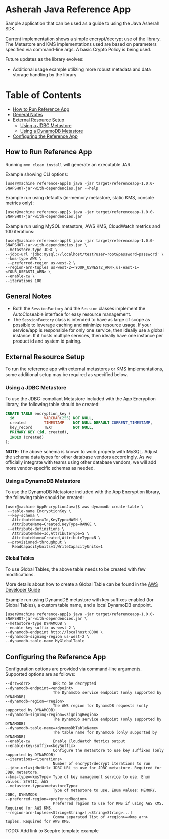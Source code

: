 # Asherah Java Reference App

Sample application that can be used as a guide to using the Java Asherah SDK.

Current implementation shows a simple encrypt/decrypt use of the library. The Metastore and KMS implementations used are based on parameters specified via command-line args. A basic Crypto Policy is being used.

Future updates as the library evolves:

- Additional usage example utilizing more robust metadata and data storage handling by the library

Table of Contents
=================

  * [How to Run Reference App](#how-to-run-reference-app)
  * [General Notes](#general-notes)
  * [External Resource Setup](#external-resource-setup)
    * [Using a JDBC Metastore](#using-a-jdbc-metastore)
    * [Using a DynamoDB Metastore](#using-a-dynamodb-metastore)
  * [Configuring the Reference App](#configuring-the-reference-app)

## How to Run Reference App

Running `mvn clean install` will generate an executable JAR.

Example showing CLI options:

```console
[user@machine reference-app]$ java -jar target/referenceapp-1.0.0-SNAPSHOT-jar-with-dependencies.jar --help
```

Example run using defaults (in-memory metastore, static KMS, console metrics only):

```console
[user@machine reference-app]$ java -jar target/referenceapp-1.0.0-SNAPSHOT-jar-with-dependencies.jar 
 ```

Example run using MySQL metastore, AWS KMS, CloudWatch metrics and 100 iterations:

```console
[user@machine reference-app]$ java -jar target/referenceapp-1.0.0-SNAPSHOT-jar-with-dependencies.jar \
--metastore-type JDBC \
--jdbc-url 'jdbc:mysql://localhost/test?user=root&password=password' \
--kms-type AWS \
 --preferred-region us-west-2 \
--region-arn-tuples us-west-2=<YOUR_USWEST2_ARN>,us-east-1=<YOUR_USEAST1_ARN> \
--enable-cw \
--iterations 100
```

## General Notes

- Both the `SessionFactory` and the `Session` classes implement the AutoCloseable interface for easy resource
 management.
- The `SessionFactory` class is intended to have as large of scope as possible to leverage caching and minimize resource usage. If your service/app is responsible for only one service, then ideally use a global instance. If it hosts multiple services, then ideally have one instance per product id and system id pairing.

## External Resource Setup
To run the reference app with external metastores or KMS implementations, some additional setup may be required as specified below.

### Using a JDBC Metastore

To use the JDBC-compliant Metastore included with the App Encryption library, the following table should be created:

```sql
CREATE TABLE encryption_key (
  id             VARCHAR(255) NOT NULL,
  created        TIMESTAMP    NOT NULL DEFAULT CURRENT_TIMESTAMP,
  key_record     TEXT         NOT NULL,
  PRIMARY KEY (id, created),
  INDEX (created)
);

```
**NOTE**: The above schema is known to work properly with MySQL. Adjust the schema data types for other database vendors accordingly. As we officially integrate with teams using other database vendors, we will add more vendor-specific schemas as needed.


### Using a DynamoDB Metastore
To use the DynamoDB Metastore included with the App Encryption library, the following table should be created:

```console
[user@machine AppEncryptionJava]$ aws dynamodb create-table \
 --table-name EncryptionKey \
 --key-schema \
   AttributeName=Id,KeyType=HASH \
   AttributeName=Created,KeyType=RANGE \
 --attribute-definitions \
   AttributeName=Id,AttributeType=S \
   AttributeName=Created,AttributeType=N \
 --provisioned-throughput \
   ReadCapacityUnits=1,WriteCapacityUnits=1
```

#### Global Tables

To use Global Tables, the above table needs to be created with few modifications.

More details about how to create a Global Table can be found in the
[AWS Developer Guide](https://docs.aws.amazon.com/amazondynamodb/latest/developerguide/globaltables.tutorial.html)

Example run using DynamoDB metastore with key suffixes enabled (for Global Tables), a custom table name, and a
local DynamoDB endpoint.

```console
[user@machine reference-app]$ java -jar target/referenceapp-1.0.0-SNAPSHOT-jar-with-dependencies.jar \
--metastore-type DYNAMODB \
--enable-key-suffix us-west-2 \
--dynamodb-endpoint http://localhost:8000 \
--dynamodb-signing-region us-west-2 \
--dynamodb-table-name MyGlobalTable
``` 

## Configuring the Reference App
Configuration options are provided via command-line arguments. Supported options are as
follows:

```console
--drr=<drr>          DRR to be decrypted
--dynamodb-endpoint=<endpoint>
                     The DynamoDb service endpoint (only supported by DYNAMODB)
--dynamodb-region=<region>
                     The AWS region for DynamoDB requests (only supported by DYNAMODB)
--dynamodb-signing-region=<signingRegion>
                     The DynamoDb service endpoint (only supported by DYNAMODB)
--dynamodb-table-name=<dynamoDbTableName>
                     The table name for DynamoDb (only supported by DYNAMODB)
--enable-cw          Enable CloudWatch Metrics output
--enable-key-suffix=<keySuffix>
                     Configure the metastore to use key suffixes (only supported by DYNAMODB)
--iterations=<iterations>
                     Number of encrypt/decrypt iterations to run
--jdbc-url=<jdbcUrl> JDBC URL to use for JDBC metastore. Required for JDBC metastore.
--kms-type=<kmsType> Type of key management service to use. Enum values: STATIC, AWS
--metastore-type=<metastoreType>
                     Type of metastore to use. Enum values: MEMORY, JDBC, DYNAMODB
--preferred-region=<preferredRegion>
                     Preferred region to use for KMS if using AWS KMS. Required for AWS KMS.
--region-arn-tuples=<String=String>[,<String=String>...]
                     Comma separated list of <region>=<kms_arn> tuples. Required for AWS KMS.
```

TODO: Add link to Sceptre template example  
